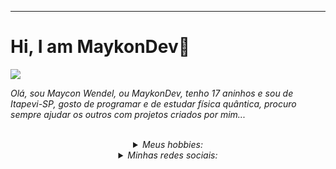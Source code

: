 <hr>

<h1>Hi, I am MaykonDev💫</h1>

<img src=https://64.media.tumblr.com/d47dac901f1141e3d7d51576bcf7c306/dd9cb6705e9c593d-13/s540x810/9fd7ded41173e14c4c262af13441a0e42c25e3e1.gif>

<p><i>Olá, sou Maycon Wendel, ou MaykonDev, tenho 17 aninhos e sou de Itapevi-SP, gosto de programar e de estudar física quântica, procuro sempre ajudar os outros com projetos criados por mim...<i></p>
  
</br>
<details text align=center>
  <summary>Meus hobbies:</summary></br>
  <li>💻 Programar...
  <li>📚 Estudar assuntos novos...
  <li>🎧 Ouvir músicas...
  <li>✈️ Viajar...
  <li>🌃 Observar as estrelas...
  </summary>
</details>
<details text align=center font family=Italic>
  <summary>Minhas redes sociais:</summary></br>
  <i><li><a href="https://api.whatsapp.com/send?phone=5567998318445">WhatsApp</a></i>
  </summary>
</details>
